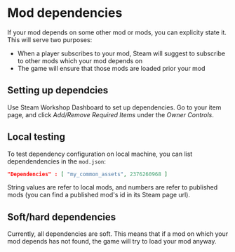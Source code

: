 # Mod dependencies

If your mod depends on some other mod or mods, you can explicity state it. This will serve two purposes:

* When a player subscribes to your mod, Steam will suggest to subscribe to other mods which your mod depends on
* The game will ensure that those mods are loaded prior your mod

## Setting up dependcies

Use Steam Workshop Dashboard to set up dependencies. Go to your item page, and click *Add/Remove Required Items* under the *Owner Controls*.

## Local testing

To test dependency configuration on local machine, you can list dependendencies in the `mod.json`:

```json
"Dependencies" : [ "my_common_assets", 2376260968 ]
```

String values are refer to local mods, and numbers are refer to published mods (you can find a published mod's id in its Steam page url).

## Soft/hard dependencies

Currently, all dependencies are soft. This means that if a mod on which your mod depends has not found, the game will try to load your mod anyway.

